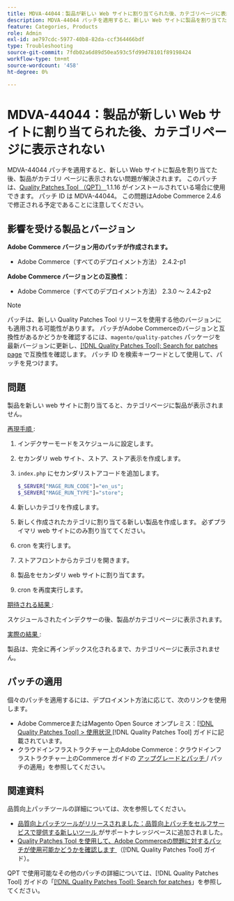 ```yaml
---
title: MDVA-44044：製品が新しい Web サイトに割り当てられた後、カテゴリページに表示されない
description: MDVA-44044 パッチを適用すると、新しい Web サイトに製品を割り当てた後、製品がカテゴリ ページに表示されない問題が解決されます。 このパッチは、[Quality Patches Tool （QPT） ] （https://experienceleague.adobe.com/en/docs/commerce-operations/tools/quality-patches-tool/quality-patches-tool-to-self-serve-quality-patches） 1.1.16 がインストールされている場合に利用できます。 パッチ ID は MDVA-44044。 この問題はAdobe Commerce 2.4.6 で修正される予定であることに注意してください。
feature: Categories, Products
role: Admin
exl-id: ae797cdc-5977-40b8-82da-ccf364466bdf
type: Troubleshooting
source-git-commit: 7fdb02a6d89d50ea593c5fd99d78101f89198424
workflow-type: tm+mt
source-wordcount: '458'
ht-degree: 0%

---
```


# MDVA-44044：製品が新しい Web サイトに割り当てられた後、カテゴリページに表示されない

MDVA-44044 パッチを適用すると、新しい Web サイトに製品を割り当てた後、製品がカテゴリ ページに表示されない問題が解決されます。 このパッチは、[Quality Patches Tool （QPT） ](https://experienceleague.adobe.com/en/docs/commerce-operations/tools/quality-patches-tool/quality-patches-tool-to-self-serve-quality-patches)1.1.16 がインストールされている場合に使用できます。 パッチ ID は MDVA-44044。 この問題はAdobe Commerce 2.4.6 で修正される予定であることに注意してください。

## 影響を受ける製品とバージョン

**Adobe Commerce バージョン用のパッチが作成されます。**

* Adobe Commerce（すべてのデプロイメント方法） 2.4.2-p1

**Adobe Commerce バージョンとの互換性：**

* Adobe Commerce（すべてのデプロイメント方法） 2.3.0 ～ 2.4.2-p2

>[!NOTE]
>
>パッチは、新しい Quality Patches Tool リリースを使用する他のバージョンにも適用される可能性があります。 パッチがAdobe Commerceのバージョンと互換性があるかどうかを確認するには、`magento/quality-patches` パッケージを最新バージョンに更新し、[[!DNL Quality Patches Tool]: Search for patches page](https://experienceleague.adobe.com/en/docs/commerce-operations/tools/quality-patches-tool/quality-patches-tool-to-self-serve-quality-patches) で互換性を確認します。 パッチ ID を検索キーワードとして使用して、パッチを見つけます。

## 問題

製品を新しい web サイトに割り当てると、カテゴリページに製品が表示されません。

<u> 再現手順 </u>:

1. インデクサーモードをスケジュールに設定します。
1. セカンダリ web サイト、ストア、ストア表示を作成します。
1. `index.php` にセカンダリストアコードを追加します。

   ```php
   $_SERVER["MAGE_RUN_CODE"]="en_us";
   $_SERVER["MAGE_RUN_TYPE"]="store";
   ```

1. 新しいカテゴリを作成します。
1. 新しく作成されたカテゴリに割り当てる新しい製品を作成します。 必ずプライマリ web サイトにのみ割り当ててください。
1. cron を実行します。
1. ストアフロントからカテゴリを開きます。
1. 製品をセカンダリ web サイトに割り当てます。
1. cron を再度実行します。

<u> 期待される結果 </u>:

スケジュールされたインデクサーの後、製品がカテゴリページに表示されます。

<u> 実際の結果 </u>:

製品は、完全に再インデックス化されるまで、カテゴリページに表示されません。

## パッチの適用

個々のパッチを適用するには、デプロイメント方法に応じて、次のリンクを使用します。

* Adobe CommerceまたはMagento Open Source オンプレミス：[[!DNL Quality Patches Tool] > 使用状況 ](/help/tools/quality-patches-tool/usage.md) [!DNL Quality Patches Tool] ガイドに記載されています。
* クラウドインフラストラクチャー上のAdobe Commerce：クラウドインフラストラクチャー上のCommerce ガイドの [ アップグレードとパッチ ](https://experienceleague.adobe.com/docs/commerce-cloud-service/user-guide/develop/upgrade/apply-patches.html)/ パッチの適用」を参照してください。

## 関連資料

品質向上パッチツールの詳細については、次を参照してください。

* [ 品質向上パッチツールがリリースされました：品質向上パッチをセルフサービスで提供する新しいツール ](https://experienceleague.adobe.com/en/docs/commerce-operations/tools/quality-patches-tool/quality-patches-tool-to-self-serve-quality-patches) がサポートナレッジベースに追加されました。
* [Quality Patches Tool を使用して、Adobe Commerceの問題に対するパッチが使用可能かどうかを確認します ](/help/tools/quality-patches-tool/patches-available-in-qpt/check-patch-for-magento-issue-with-magento-quality-patches.md) （[!DNL Quality Patches Tool] ガイド）。

QPT で使用可能なその他のパッチの詳細については、[!DNL Quality Patches Tool] ガイドの「[[!DNL Quality Patches Tool]: Search for patches](https://experienceleague.adobe.com/tools/commerce-quality-patches/index.html)」を参照してください。
